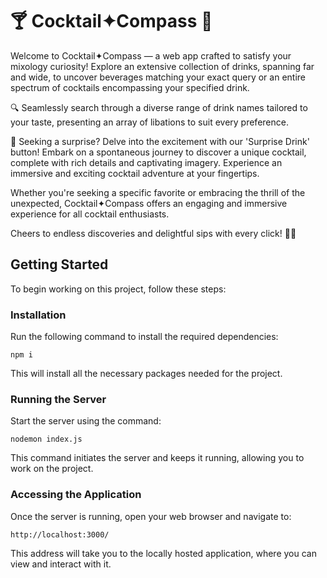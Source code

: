 # 🍸 Cocktail✦Compass 🧭

Welcome to Cocktail✦Compass — a web app crafted to satisfy your mixology curiosity! Explore an extensive collection of drinks, spanning far and wide, to uncover beverages matching your exact query or an entire spectrum of cocktails encompassing your specified drink.

🔍 Seamlessly search through a diverse range of drink names tailored to your taste, presenting an array of libations to suit every preference.

🎉 Seeking a surprise? Delve into the excitement with our 'Surprise Drink' button! Embark on a spontaneous journey to discover a unique cocktail, complete with rich details and captivating imagery. Experience an immersive and exciting cocktail adventure at your fingertips.

Whether you're seeking a specific favorite or embracing the thrill of the unexpected, Cocktail✦Compass offers an engaging and immersive experience for all cocktail enthusiasts.

Cheers to endless discoveries and delightful sips with every click! 🥂✨



## Getting Started

To begin working on this project, follow these steps:

### Installation

Run the following command to install the required dependencies:

    npm i

This will install all the necessary packages needed for the project.

### Running the Server

Start the server using the command:

    nodemon index.js

This command initiates the server and keeps it running, allowing you to work on the project.

### Accessing the Application

Once the server is running, open your web browser and navigate to:

    http://localhost:3000/

This address will take you to the locally hosted application, where you can view and interact with it.
